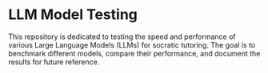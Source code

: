 # LLM Model Testing

This repository is dedicated to testing the speed and performance of various Large Language Models (LLMs) for socratic tutoring. The goal is to benchmark different models, compare their performance, and document the results for future reference.
